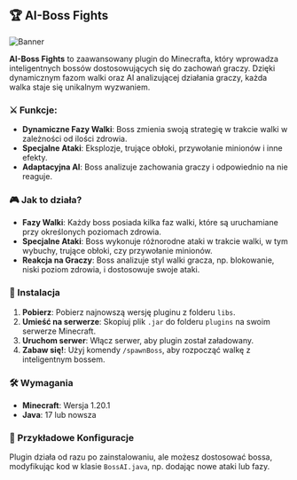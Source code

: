 ## 🏆 AI-Boss Fights

![Banner](https://imgur.com/WAyX2e5.png)

**AI-Boss Fights** to zaawansowany plugin do Minecrafta, który wprowadza inteligentnych bossów dostosowujących się do zachowań graczy. Dzięki dynamicznym fazom walki oraz AI analizującej działania graczy, każda walka staje się unikalnym wyzwaniem.

### ⚔️ Funkcje:

- **Dynamiczne Fazy Walki**: Boss zmienia swoją strategię w trakcie walki w zależności od ilości zdrowia.
- **Specjalne Ataki**: Eksplozje, trujące obłoki, przywołanie minionów i inne efekty.
- **Adaptacyjna AI**: Boss analizuje zachowania graczy i odpowiednio na nie reaguje.

### 🎮 Jak to działa?

- **Fazy Walki**: Każdy boss posiada kilka faz walki, które są uruchamiane przy określonych poziomach zdrowia.
- **Specjalne Ataki**: Boss wykonuje różnorodne ataki w trakcie walki, w tym wybuchy, trujące obłoki, czy przywołanie minionów.
- **Reakcja na Graczy**: Boss analizuje styl walki gracza, np. blokowanie, niski poziom zdrowia, i dostosowuje swoje ataki.

### 🚀 Instalacja

1. **Pobierz**: Pobierz najnowszą wersję pluginu z folderu `libs`.
2. **Umieść na serwerze**: Skopiuj plik `.jar` do folderu `plugins` na swoim serwerze Minecraft.
3. **Uruchom serwer**: Włącz serwer, aby plugin został załadowany.
4. **Zabaw się!**: Użyj komendy `/spawnBoss`, aby rozpocząć walkę z inteligentnym bossem.

### 🛠️ Wymagania

- **Minecraft**: Wersja 1.20.1
- **Java**: 17 lub nowsza

### 🔧 Przykładowe Konfiguracje

Plugin działa od razu po zainstalowaniu, ale możesz dostosować bossa, modyfikując kod w klasie `BossAI.java`, np. dodając nowe ataki lub fazy.
